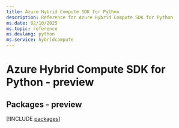 ```yaml
---
title: Azure Hybrid Compute SDK for Python
description: Reference for Azure Hybrid Compute SDK for Python
ms.date: 02/10/2025
ms.topic: reference
ms.devlang: python
ms.service: hybridcompute
---
```

# Azure Hybrid Compute SDK for Python - preview
## Packages - preview
[!INCLUDE [packages](hybrid-compute-index.md)]